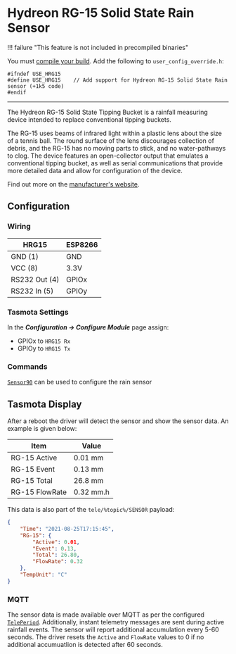 # Hydreon RG-15 Solid State Rain Sensor

!!! failure "This feature is not included in precompiled binaries"

You must [compile your build](Compile-your-build). Add the following to `user_config_override.h`:
```
#ifndef USE_HRG15
#define USE_HRG15    // Add support for Hydreon RG-15 Solid State Rain sensor (+1k5 code)
#endif
```
----
The Hydreon RG-15 Solid State Tipping Bucket is a rainfall measuring device intended to replace conventional tipping buckets.

The RG-15 uses beams of infrared light within a plastic lens about the size of a tennis ball. The round surface of the lens discourages collection of debris, and the RG-15 has no moving parts to stick, and no water-pathways to clog. The device features an open-collector output that emulates a conventional tipping bucket, as well as serial communications that provide more detailed data and allow for configuration of the device.

Find out more on the [manufacturer's website](https://rainsensors.com/products/rg-15/).

## Configuration

### Wiring
| HRG15 | ESP8266
|   ---|    ---
|GND (1)  | GND
|VCC (8)   | 3.3V 
|RS232 Out (4) | GPIOx
|RS232 In (5)  | GPIOy

### Tasmota Settings 
In the **_Configuration -> Configure Module_** page assign:

- GPIOx to `HRG15 Rx`   
- GPIOy to `HRG15 Tx`

### Commands
[`Sensor90`](Commands.md#sensor90) can be used to configure the rain sensor

## Tasmota Display 

After a reboot the driver will detect the sensor and show the sensor data. An example is given below:

| Item | Value
|   ---|    ---
|RG-15 Active  | 0.01 mm
|RG-15 Event   | 0.13 mm
|RG-15 Total   | 26.8 mm
|RG-15 FlowRate | 0.32 mm.h 

This data is also part of the `tele/%topic%/SENSOR` payload:

```json
{
    "Time": "2021-08-25T17:15:45",
    "RG-15": {
        "Active": 0.01,
        "Event": 0.13,
        "Total": 26.80,
        "FlowRate": 0.32
    },
    "TempUnit": "C"
}
```

### MQTT 

The sensor data is made available over MQTT as per the configured [`TelePeriod`](Commands.md#teleperiod). Additionally, instant telemetry messages are sent during active rainfall events. The sensor will report additional accumulation every 5-60 seconds. The driver resets the `Active` and `FlowRate` values to 0 if no additional accumuatlion is detected after 60 seconds.